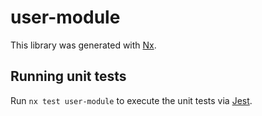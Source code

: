 # user-module

This library was generated with [Nx](https://nx.dev).

## Running unit tests

Run `nx test user-module` to execute the unit tests via [Jest](https://jestjs.io).
